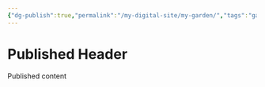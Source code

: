 ```yaml
---
{"dg-publish":true,"permalink":"/my-digital-site/my-garden/","tags":"gardenEntry"}
---
```



# Published Header

Published content

